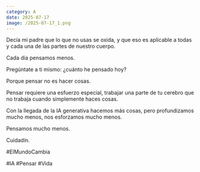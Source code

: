 ```yaml
--- 
category: A 
date: 2025-07-17 
image: /2025-07-17_1.png 
--- 
```


Decía mi padre que lo que no usas se oxida, y que eso es aplicable a todas y cada una de las partes de nuestro cuerpo. 

Cada día pensamos menos. 

Pregúntate a ti mismo: ¿cuánto he pensado hoy?

Porque pensar no es hacer cosas. 

Pensar requiere una esfuerzo especial, trabajar una parte de tu cerebro que no trabaja cuando simplemente haces cosas.   

Con la llegada de la IA generativa hacemos más cosas, pero profundizamos mucho menos, nos esforzamos mucho menos.

Pensamos mucho menos.

Cuidadín. 

#ElMundoCambia 

#IA #Pensar #Vida